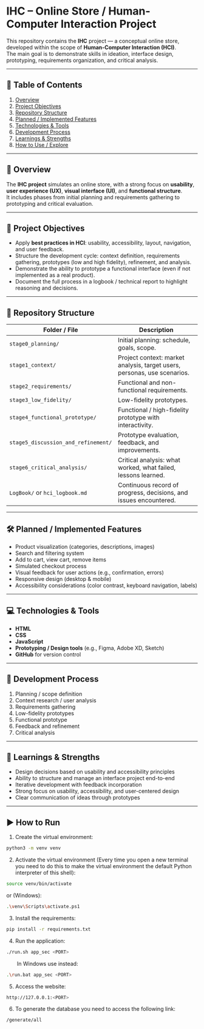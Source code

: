 # IHC – Online Store / Human-Computer Interaction Project

This repository contains the **IHC** project — a conceptual online store, developed within the scope of **Human-Computer Interaction (HCI)**.  
The main goal is to demonstrate skills in ideation, interface design, prototyping, requirements organization, and critical analysis.

---

## 📑 Table of Contents

1. [Overview](#overview)  
2. [Project Objectives](#project-objectives)  
3. [Repository Structure](#repository-structure)  
4. [Planned / Implemented Features](#planned--implemented-features)  
5. [Technologies & Tools](#technologies--tools)  
6. [Development Process](#development-process)  
7. [Learnings & Strengths](#learnings--strengths)  
8. [How to Use / Explore](#how-to-use--explore)  

---

## 🔎 Overview

The **IHC project** simulates an online store, with a strong focus on **usability**, **user experience (UX)**, **visual interface (UI)**, and **functional structure**.  
It includes phases from initial planning and requirements gathering to prototyping and critical evaluation.

---

## 🎯 Project Objectives

- Apply **best practices in HCI**: usability, accessibility, layout, navigation, and user feedback.  
- Structure the development cycle: context definition, requirements gathering, prototypes (low and high fidelity), refinement, and analysis.  
- Demonstrate the ability to prototype a functional interface (even if not implemented as a real product).  
- Document the full process in a logbook / technical report to highlight reasoning and decisions.  

---

## 📂 Repository Structure

| Folder / File | Description |
|---------------|-------------|
| `stage0_planning/` | Initial planning: schedule, goals, scope. |
| `stage1_context/` | Project context: market analysis, target users, personas, use scenarios. |
| `stage2_requirements/` | Functional and non-functional requirements. |
| `stage3_low_fidelity/` | Low-fidelity prototypes. |
| `stage4_functional_prototype/` | Functional / high-fidelity prototype with interactivity. |
| `stage5_discussion_and_refinement/` | Prototype evaluation, feedback, and improvements. |
| `stage6_critical_analysis/` | Critical analysis: what worked, what failed, lessons learned. |
| `LogBook/` or `hci_logbook.md` | Continuous record of progress, decisions, and issues encountered. |

---

## 🛠️ Planned / Implemented Features

- Product visualization (categories, descriptions, images)  
- Search and filtering system  
- Add to cart, view cart, remove items  
- Simulated checkout process  
- Visual feedback for user actions (e.g., confirmation, errors)  
- Responsive design (desktop & mobile)  
- Accessibility considerations (color contrast, keyboard navigation, labels)  

---

## 💻 Technologies & Tools

- **HTML**  
- **CSS**  
- **JavaScript**  
- **Prototyping / Design tools** (e.g., Figma, Adobe XD, Sketch)  
- **GitHub** for version control  

---

## 🔧 Development Process

1. Planning / scope definition  
2. Context research / user analysis  
3. Requirements gathering  
4. Low-fidelity prototypes  
5. Functional prototype  
6. Feedback and refinement  
7. Critical analysis  

---

## 🌟 Learnings & Strengths

- Design decisions based on usability and accessibility principles  
- Ability to structure and manage an interface project end-to-end  
- Iterative development with feedback incorporation  
- Strong focus on usability, accessibility, and user-centered design  
- Clear communication of ideas through prototypes  

---

## ▶️ How to Run

1. Create the virtual environment:
```bash
python3 -m venv venv

```
2. Activate the virtual environment (Every time you open a new terminal you need to do this to make the virtual environment the default Python interpreter of this shell):
```bash
source venv/bin/activate
```
or (Windows):
```bash
.\venv\Scripts\activate.ps1
```

3. Install the requirements:
```bash
pip install -r requirements.txt
```

4. Run the application:

```bash
./run.sh app_sec <PORT>
```

&emsp;&emsp;In Windows use instead:

```bash
.\run.bat app_sec <PORT>
```
5. Access the website:

```bash
http://127.0.0.1:<PORT>
```

6. To generate the database you need to access the following link:

```bash
/generate/all
```
